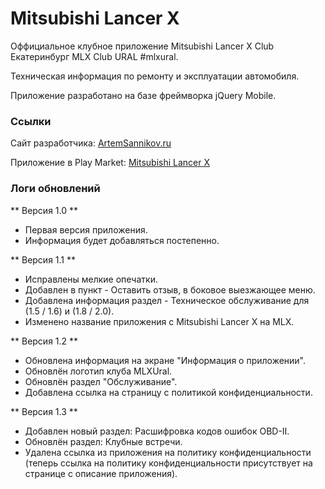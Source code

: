 # Mitsubishi Lancer X

Оффициальное клубное приложение Mitsubishi Lancer X Club Екатеринбург MLX Club URAL #mlxural.

Техническая информация по ремонту и эксплуатации автомобиля.

Приложение разработано на базе фреймворка jQuery Mobile.

### Ссылки

Сайт разработчика: [ArtemSannikov.ru](http://artemsannikov.ru)

Приложение в Play Market: [Mitsubishi Lancer X](https://play.google.com/store/apps/details?id=mitsubishi.lancer.x)

### Логи обновлений

** Версия 1.0 **

* Первая версия приложения.
* Информация будет добавляться постепенно.

** Версия 1.1 **

* Исправлены мелкие опечатки.
* Добавлен в пункт - Оставить отзыв, в боковое выезжающее меню.
* Добавлена информация раздел - Техническое обслуживание для (1.5 / 1.6) и (1.8 / 2.0).
* Изменено название приложения с Mitsubishi Lancer X на MLX.

** Версия 1.2 **

* Обновлена информация на экране "Информация о приложении".
* Обновлён логотип клуба MLXUral.
* Обновлён раздел "Обслуживание".
* Добавлена ссылка на страницу с политикой конфиденциальности.

** Версия 1.3 **
* Добавлен новый раздел: Расшифровка кодов ошибок OBD-II.
* Обновлён раздел: Клубные встречи.
* Удалена ссылка из приложения  на политику конфиденциальности (теперь ссылка на политику конфиденциальности присутствует на странице с описание приложения).